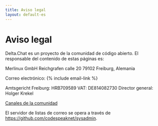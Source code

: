 ```yaml
---
title: Aviso legal
layout: default-es
---
```




<!-- GENERATED FILE -- DO NOT EDIT -->



# Aviso legal

Delta.Chat es un proyecto de la comunidad de código abierto. El responsable del contenido de estas páginas es:

 Merlinux GmbH
Reichgrafen calle 20
79102 Freiburg, Alemania

Correo electrónico: {% include email-link %}

Amtsgericht Freiburg: HRB709589
VAT: DE814082730
Director general: Holger Krekel

[Canales de la comunidad](contribute)

El servidor de listas de correo se opera a través de <https://github.com/codespeaknet/sysadmin>.
